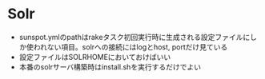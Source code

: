 # Solr
* sunspot.ymlのpathはrakeタスク初回実行時に生成される設定ファイルにしか使われない項目。solrへの接続にはlogとhost,  portだけ見ている
* 設定ファイルはSOLRHOMEにおいておけばいい
* 本番のsolrサーバ構築時はinstall.shを実行するだけでよい

